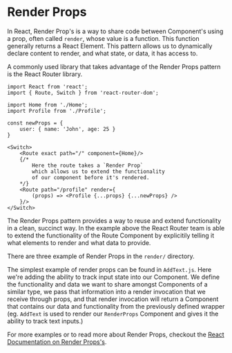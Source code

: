 # Render Props

In React, Render Prop's is a way to share code between Component's using a prop, often called `render`, whose value is a function. This function generally returns a React Element. This pattern allows us to dynamically declare content to render, and what state, or data, it has access to.

A commonly used library that takes advantage of the Render Props pattern is the React Router library.

```
import React from 'react';
import { Route, Switch } from 'react-router-dom';

import Home from './Home';
import Profile from './Profile';

const newProps = {
    user: { name: 'John', age: 25 }
}

<Switch>
    <Route exact path="/" component={Home}/>
    {/*
        Here the route takes a `Render Prop`
        which allows us to extend the functionality
        of our component before it's rendered.
    */}
    <Route path="/profile" render={
        (props) => <Profile {...props} {...newProps} />
    }/>
</Switch>
```

The Render Props pattern provides a way to reuse and extend functionality in a clean, succinct way. In the example above the React Router team is able to extend the functionality of the Route Component by explicitily telling it what elements to render and what data to provide.

There are three example of Render Props in the `render/` directory.

The simplest example of render props can be found in `AddText.js`. Here we're adding the ability to track input state into our Component. We define the functionality and data we want to share amongst Components of a similar type, we pass that information into a render invocation that we receive through props, and that render invocation will return a Component that contains our data and functionality from the previously defined wrapper (eg. `AddText` is used to render our `RenderProps` Component and gives it the ability to track text inputs.)

For more examples or to read more about Render Props, checkout the <a href="https://reactjs.org/docs/render-props.html">React Documentation on Render Props's</a>.
